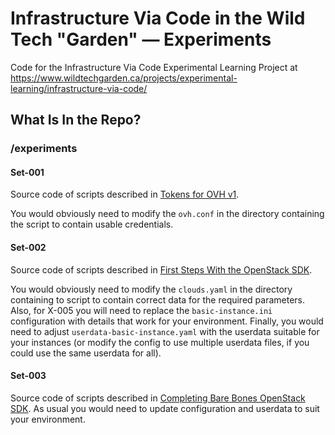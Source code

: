 # Infrastructure Via Code in the Wild Tech "Garden" — Experiments

Code for the Infrastructure Via Code Experimental Learning Project at https://www.wildtechgarden.ca/projects/experimental-learning/infrastructure-via-code/

## What Is In the Repo?

### /experiments

#### Set-001

Source code of scripts described in [Tokens for OVH v1](https://www.wildtechgarden.ca/projects/experimental-learning/infrastructure-via-code/tokens-for-ovh-v1/).

You would obviously need to modify the ``ovh.conf`` in the directory containing the script to contain usable credentials.

#### Set-002

Source code of scripts described in [First Steps With the OpenStack SDK](https://www.wildtechgarden.ca/projects/experimental-learning/infrastructure-via-code/first-steps-with-openstacksdk/).

You would obviously need to modify the ``clouds.yaml`` in the directory containing to script to contain correct data for the required parameters.
Also, for X-005 you will need to replace the ``basic-instance.ini`` configuration with details that work for your environment. Finally, you would need to adjust ``userdata-basic-instance.yaml`` with the userdata suitable for your instances (or modify the config to use multiple userdata files, if you could use the same userdata for all).

#### Set-003

Source code of scripts described in [Completing Bare Bones OpenStack SDK](https://www.wildtechgarden.ca/projects/experimental-learning/infrastructure-via-code/completing-bare-bones-openstacksdk/). As usual you would need to update configuration and userdata to suit your environment.
